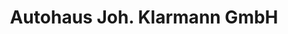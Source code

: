 ---
title: "Autohaus Joh. Klarmann GmbH"
url: /wiefelstede/autohaus-joh-klarmann-gmbh/
shop: Autowerkstatt
---